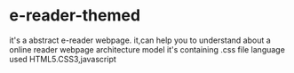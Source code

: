 # e-reader-themed
 it's a abstract e-reader webpage.
it,can help you to understand about a online reader webpage architecture model
it's containing .css file 
language used HTML5.CSS3,javascript
